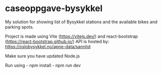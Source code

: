 # caseoppgave-bysykkel

My solution for showing list of Bysykkel stations and the available bikes and parking spots.

Project is made using Vite (https://vitejs.dev/) and react-bootstrap (https://react-bootstrap.github.io/)
API is hosted by: https://oslobysykkel.no/apne-data/sanntid

Make sure you have updated Node.js

Run using - npm install 
          - npm run dev
